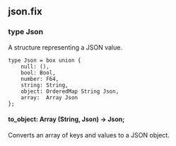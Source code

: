 ## json.fix

### type Json

A structure representing a JSON value.

```
type Json = box union {
    null: (),
    bool: Bool,
    number: F64,
    string: String,
    object: OrderedMap String Json,
    array:  Array Json
};
```
#### to_object: Array (String, Json) -> Json;

Converts an array of keys and values to a JSON object.


